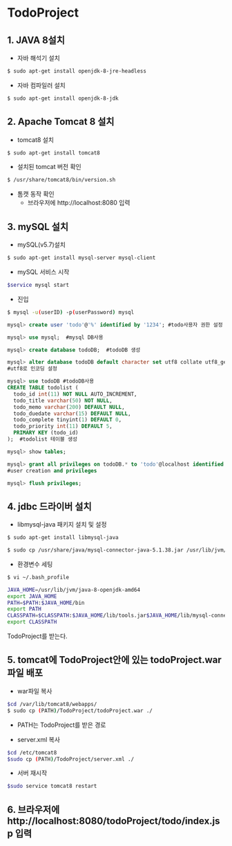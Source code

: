 # TodoProject
## 1. JAVA 8설치
* 자바 해석기 설치
```bash
$ sudo apt-get install openjdk-8-jre-headless
```
* 자바 컴파일러 설치
```bash
$ sudo apt-get install openjdk-8-jdk
```

## 2. Apache Tomcat 8 설치
* tomcat8 설치
```bash
$ sudo apt-get install tomcat8
```
* 설치된 tomcat 버전 확인
```bash
$ /usr/share/tomcat8/bin/version.sh
```
* 톰캣 동작 확인
  * 브라우저에 http://localhost:8080 입력

## 3. mySQL 설치
* mySQL(v5.7)설치
```bash
$ sudo apt-get install mysql-server mysql-client
```
* mySQL 서비스 시작
```bash
$service mysql start
```
* 진입
```bash
$ mysql -u(userID) -p(userPassword) mysql
```
```sql
mysql> create user 'todo'@'%' identified by '1234'; #todo사용자 권한 설정

mysql> use mysql;  #mysql DB사용

mysql> create database todoDB;  #todoDB 생성

mysql> alter database todoDB default character set utf8 collate utf8_general_ci;
#utf8로 인코딩 설정

mysql> use todoDB #todoDB사용
CREATE TABLE todolist (
  todo_id int(11) NOT NULL AUTO_INCREMENT,
  todo_title varchar(50) NOT NULL,
  todo_memo varchar(200) DEFAULT NULL,
  todo_duedate varchar(15) DEFAULT NULL,
  todo_complete tinyint(1) DEFAULT 0,
  todo_priority int(11) DEFAULT 5,
  PRIMARY KEY (todo_id)
);  #todolist 테이블 생성

mysql> show tables;

mysql> grant all privileges on todoDB.* to 'todo'@localhost identified by "1234";
#user creation and privileges

mysql> flush privileges;
```
## 4. jdbc 드라이버 설치
* libmysql-java 패키지 설치 및 설정
```bash
$ sudo apt-get install libmysql-java

$ sudo cp /usr/share/java/mysql-connector-java-5.1.38.jar /usr/lib/jvm/java-8-openjdk-amd64/lib
```
* 환경변수 세팅
```bash
$ vi ~/.bash_profile

JAVA_HOME=/usr/lib/jvm/java-8-openjdk-amd64
export JAVA_HOME
PATH=$PATH:$JAVA_HOME/bin
export PATH
CLASSPATH=$CLASSPATH:$JAVA_HOME/lib/tools.jar$JAVA_HOME/lib/mysql-connector-    java-5.1.38.jar:.
export CLASSPATH
```
TodoProject를 받는다.

## 5. tomcat에 TodoProject안에 있는 todoProject.war파일 배포

* war파일 복사
```bash
$cd /var/lib/tomcat8/webapps/
$ sudo cp (PATH)/TodoProject/todoProject.war ./
```
  * PATH는 TodoProject를 받은 경로

* server.xml 복사
```bash
$cd /etc/tomcat8
$sudo cp (PATH)/TodoProject/server.xml ./
```
* 서버 재시작
```bash
$sudo service tomcat8 restart
```

## 6. 브라우저에 http://localhost:8080/todoProject/todo/index.jsp 입력
